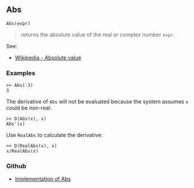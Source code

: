 ## Abs

```
Abs(expr)
```

> returns the absolute value of the real or complex number `expr`.
  

See:
* [Wikipedia - Absolute value](http://en.wikipedia.org/wiki/Absolute_value)
 

### Examples

```
>> Abs(-3)
3
```

The derivative of `Abs` will not be evaluated because the system assumes `x` could be non-real:

```
>> D(Abs(x), x)
Abs'(x)
```

Use `RealAbs` to calculate the derivative:

```
>> D(RealAbs(x), x)
x/RealAbs(x)
```


### Github

* [Implementation of Abs](https://github.com/axkr/symja_android_library/blob/master/symja_android_library/matheclipse-core/src/main/java/org/matheclipse/core/builtin/Arithmetic.java#L240) 
